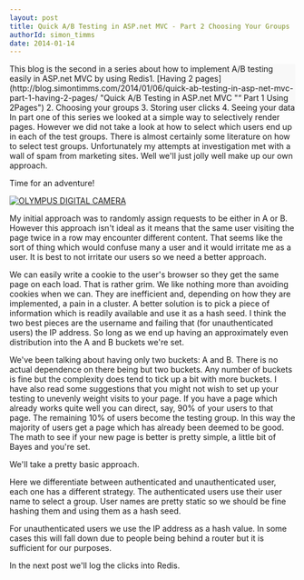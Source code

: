 ```yaml
---
layout: post
title: Quick A/B Testing in ASP.net MVC - Part 2 Choosing Your Groups
authorId: simon_timms
date: 2014-01-14
---
```


<div style="background-color:#f8f8f8;">This blog is the second in a series about how to implement A/B testing easily in ASP.net MVC by using Redis1. [Having 2 pages](http://blog.simontimms.com/2014/01/06/quick-ab-testing-in-asp-net-mvc-part-1-having-2-pages/ "Quick A/B Testing in ASP.net MVC "“ Part 1 Using 2Pages")
2. Choosing your groups
3. Storing user clicks
4. Seeing your data

</div>In part one of this series we looked at a simple way to selectively render pages. However we did not take a look at how to select which users end up in each of the test groups. There is almost certainly some literature on how to select test groups. Unfortunately my attempts at investigation met with a wall of spam from marketing sites. Well we'll just jolly well make up our own approach.

Time for an adventure!

[![OLYMPUS DIGITAL CAMERA](http://stimms.files.wordpress.com/2014/01/adventure.jpg)](http://stimms.files.wordpress.com/2014/01/adventure.jpg)

My initial approach was to randomly assign requests to be either in A or B. However this approach isn't ideal as it means that the same user visiting the page twice in a row may encounter different content. That seems like the sort of thing which would confuse many a user and it would irritate me as a user. It is best to not irritate our users so we need a better approach.

We can easily write a cookie to the user's browser so they get the same page on each load. That is rather grim. We like nothing more than avoiding cookies when we can. They are inefficient and, depending on how they are implemented, a pain in a cluster. A better solution is to pick a piece of information which is readily available and use it as a hash seed. I think the two best pieces are the username and failing that (for unauthenticated users) the IP address. So long as we end up having an approximately even distribution into the A and B buckets we're set.

We've been talking about having only two buckets: A and B. There is no actual dependence on there being but two buckets. Any number of buckets is fine but the complexity does tend to tick up a bit with more buckets. I have also read some suggestions that you might not wish to set up your testing to unevenly weight visits to your page. If you have a page which already works quite well you can direct, say, 90% of your users to that page. The remaining 10% of users become the testing group. In this way the majority of users get a page which has already been deemed to be good. The math to see if your new page is better is pretty simple, a little bit of Bayes and you're set.

We'll take a pretty basic approach.

<script src='https://gist.github.com/stimms/8381557.js'></script>

Here we differentiate between authenticated and unauthenticated user, each one has a different strategy. The authenticated users use their user name to select a group. User names are pretty static so we should be fine hashing them and using them as a hash seed.

<script src='https://gist.github.com/stimms/8381618.js'></script>

For unauthenticated users we use the IP address as a hash value. In some cases this will fall down due to people being behind a router but it is sufficient for our purposes.

In the next post we'll log the clicks into Redis.



